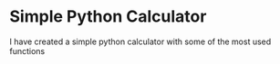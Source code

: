 # Simple Python Calculator

I have created a simple python calculator with some of the most used functions
